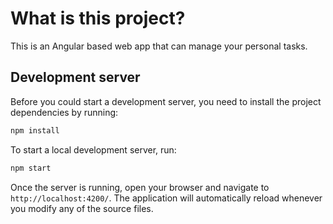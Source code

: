 # What is this project?

This is an Angular based web app that can manage your personal tasks.

## Development server

Before you could start a development server, you need to install the project dependencies by running:

```bash
npm install
```

To start a local development server, run:

```bash
npm start
```

Once the server is running, open your browser and navigate to `http://localhost:4200/`. The application will automatically reload whenever you modify any of the source files.